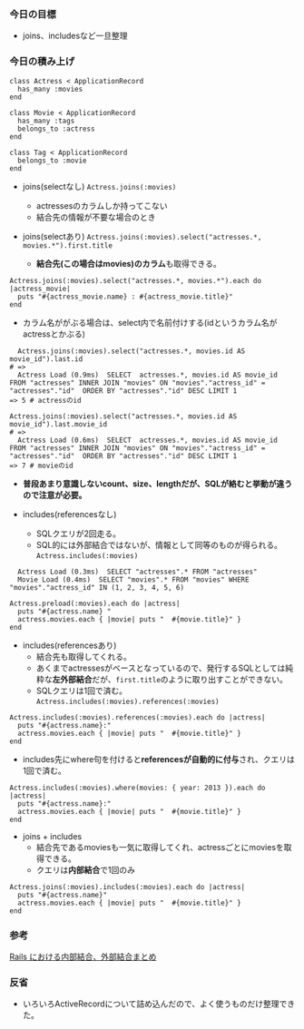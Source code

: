 ### 今日の目標
- joins、includesなど一旦整理
 
### 今日の積み上げ
```
class Actress < ApplicationRecord
  has_many :movies
end

class Movie < ApplicationRecord
  has_many :tags
  belongs_to :actress
end

class Tag < ApplicationRecord
  belongs_to :movie
end
```

- joins(selectなし)
`Actress.joins(:movies)`
  - actressesのカラムしか持ってこない
  - 結合先の情報が不要な場合のとき

- joins(selectあり)
`Actress.joins(:movies).select("actresses.*, movies.*").first.title`
  - **結合先(この場合はmovies)のカラム**も取得できる。
```
Actress.joins(:movies).select("actresses.*, movies.*").each do |actress_movie|
  puts "#{actress_movie.name} : #{actress_movie.title}"
end
```
  - カラム名ががぶる場合は、select内で名前付けする(idというカラム名がactressとかぶる)
```
  Actress.joins(:movies).select("actresses.*, movies.id AS movie_id").last.id
# =>
  Actress Load (0.9ms)  SELECT  actresses.*, movies.id AS movie_id FROM "actresses" INNER JOIN "movies" ON "movies"."actress_id" = "actresses"."id"  ORDER BY "actresses"."id" DESC LIMIT 1
=> 5 # actressのid

Actress.joins(:movies).select("actresses.*, movies.id AS movie_id").last.movie_id
# =>
  Actress Load (0.6ms)  SELECT  actresses.*, movies.id AS movie_id FROM "actresses" INNER JOIN "movies" ON "movies"."actress_id" = "actresses"."id"  ORDER BY "actresses"."id" DESC LIMIT 1
=> 7 # movieのid
```
- **普段あまり意識しないcount、size、lengthだが、SQLが絡むと挙動が違うので注意が必要。**

- includes(referencesなし)
  - SQLクエリが2回走る。
  - SQL的には外部結合ではないが、情報として同等のものが得られる。
`Actress.includes(:movies)`
```
  Actress Load (0.3ms)  SELECT "actresses".* FROM "actresses"
  Movie Load (0.4ms)  SELECT "movies".* FROM "movies" WHERE "movies"."actress_id" IN (1, 2, 3, 4, 5, 6)
```
```
Actress.preload(:movies).each do |actress|
  puts "#{actress.name} "
  actress.movies.each { |movie| puts "  #{movie.title}" }
end
```

- includes(referencesあり)
  - 結合先も取得してくれる。
  - あくまでactressesがベースとなっているので、発行するSQLとしては純粋な**左外部結合**だが、`first.title`のように取り出すことができない。
  - SQLクエリは1回で済む。
`Actress.includes(:movies).references(:movies)`
```
Actress.includes(:movies).references(:movies).each do |actress|
  puts "#{actress.name}:"
  actress.movies.each { |movie| puts "  #{movie.title}" }
end
```
  - includes先にwhere句を付けると**referencesが自動的に付与**され、クエリは1回で済む。
```
Actress.includes(:movies).where(movies: { year: 2013 }).each do |actress|
  puts "#{actress.name}:"
  actress.movies.each { |movie| puts "  #{movie.title}" }
end
```

- joins + includes
  - 結合先であるmoviesも一気に取得してくれ、actressごとにmoviesを取得できる。
  - クエリは**内部結合**で1回のみ
```
Actress.joins(:movies).includes(:movies).each do |actress|
  puts "#{actress.name}"
  actress.movies.each { |movie| puts "  #{movie.title}" }
end
```

### 参考
[Rails における内部結合、外部結合まとめ](https://qiita.com/yuyasat/items/c2ad37b5a24a58ee3d30)

### 反省
- いろいろActiveRecordについて詰め込んだので、よく使うものだけ整理できた。